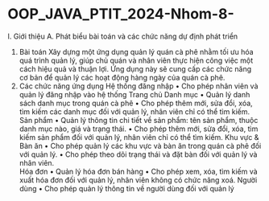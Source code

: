 # OOP_JAVA_PTIT_2024-Nhom-8-
I. Giới thiệu
A. Phát biểu bài toán và các chức năng dự định phát triển
1. Bài toán
Xây dựng một ứng dụng quản lý quán cà phê nhằm tối ưu hóa quá trình quản lý, giúp chủ quán và nhân viên thực hiện công việc một cách hiệu quả và thuận lợi. Ứng dụng này sẽ cung cấp các chức năng cơ bản để quản lý các hoạt động hàng ngày của quán cà phê.
2. Các chức năng ứng dụng
Hệ thống đăng nhập
•	Cho phép nhân viên và quản lý đăng nhập vào hệ thống
Trang chủ
Danh mục
•	Quản lý danh sách danh mục trong quán cà phê
•	Cho phép thêm mới, sửa đổi, xóa, tìm kiếm các danh mục đối với quản lý, nhân viên chỉ có thể tìm kiếm.
Sản phẩm
•	Quản lý thông tin chi tiết về sản phẩm: tên sản phẩm, thuộc danh mục nào, giá và trạng thái.
•	Cho phép thêm mới, sửa đổi, xóa, tìm kiếm sản phẩm đối với quản lý, nhân viên chỉ có thể tìm kiếm.
Khu vực & Bàn ăn
•	Cho phép quản lý các khu vực và bàn ăn trong quán cà phê đối với quản lý.
•	Cho phép theo dõi trạng thái và đặt bàn đối với quản lý và nhân viên.	
Hóa đơn
•	Quản lý hóa đơn bán hàng
•	Cho phép xem, xóa, tìm kiếm và xuất hóa đơn đối với quản lý, nhân viên không có chức năng xoá.
Người dùng
•	Cho phép quản lý thông tin về người dùng đối với quản lý
